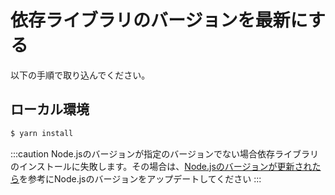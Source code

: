 # 依存ライブラリのバージョンを最新にする

以下の手順で取り込んでください。

## ローカル環境

```sh
$ yarn install
```

:::caution
Node.jsのバージョンが指定のバージョンでない場合依存ライブラリのインストールに失敗します。その場合は、[Node.jsのバージョンが更新されたら](/help/faq/update-nodejs)を参考にNode.jsのバージョンをアップデートしてください
:::

